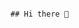                                                                                                                                                                 ## Hi there 👋
